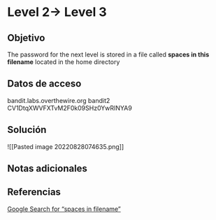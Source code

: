 
# Level 2→ Level 3

## Objetivo
The password for the next level is stored in a file called **spaces in this filename** located in the home directory

## Datos de acceso
bandit.labs.overthewire.org
bandit2
CV1DtqXWVFXTvM2F0k09SHz0YwRINYA9
## Solución
![[Pasted image 20220828074635.png]]
## Notas adicionales

## Referencias
[Google Search for “spaces in filename”](https://www.google.com/search?q=spaces+in+filename)